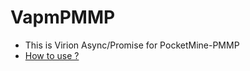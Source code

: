 # VapmPMMP
- This is Virion Async/Promise for PocketMine-PMMP
- [How to use ?](https://github.com/VennDev/Vapm/blob/main/README.md)
